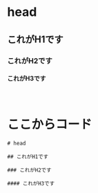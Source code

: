 # head

## これがH1です

### これがH2です

#### これがH3です

<br>

# ここからコード

```text
# head

## これがH1です

### これがH2です

#### これがH3です
```

